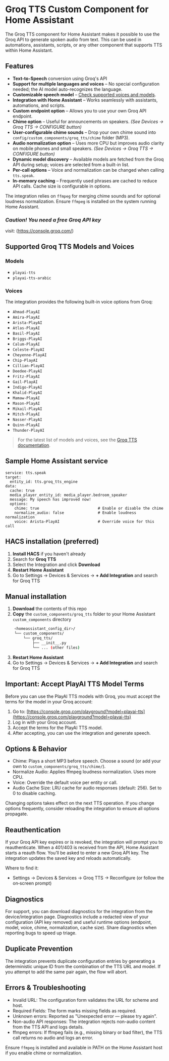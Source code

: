 # Groq TTS Custom Component for Home Assistant

The Groq TTS component for Home Assistant makes it possible to use the Groq API to generate spoken audio from text. This can be used in automations, assistants, scripts, or any other component that supports TTS within Home Assistant. 

## Features  

- **Text-to-Speech** conversion using Groq's API  
- **Support for multiple languages and voices** – No special configuration needed; the AI model auto-recognizes the language.  
- **Customizable speech model** – [Check supported voices and models](https://console.groq.com/docs/text-to-speech).  
- **Integration with Home Assistant** – Works seamlessly with assistants, automations, and scripts.  
- **Custom endpoint option** – Allows you to use your own Groq API endpoint.
- **Chime option** – Useful for announcements on speakers. *(See Devices → Groq TTS → CONFIGURE button)*
- **User-configurable chime sounds** – Drop your own chime sound into  `config/custom_components/groq_tts/chime` folder (MP3).
- **Audio normalization option** – Uses more CPU but improves audio clarity on mobile phones and small speakers. *(See Devices → Groq TTS → CONFIGURE button)*
- **Dynamic model discovery** – Available models are fetched from the Groq API during setup; voices are selected from a built-in list.
- **Per-call options** – Voice and normalization can be changed when calling `tts.speak`.
- **In-memory caching** – Frequently used phrases are cached to reduce API calls. Cache size is configurable in options.

The integration relies on `ffmpeg` for merging chime sounds and for optional loudness normalization. Ensure `ffmpeg` is installed on the system running Home Assistant.

### *Caution! You need a free Groq API key* ###
visit: (https://console.groq.com/)

## Supported Groq TTS Models and Voices

### Models
- `playai-tts`
- `playai-tts-arabic`

### Voices
The integration provides the following built-in voice options from Groq:

- `Ahmad-PlayAI`
- `Amira-PlayAI`
- `Arista-PlayAI`
- `Atlas-PlayAI`
- `Basil-PlayAI`
- `Briggs-PlayAI`
- `Calum-PlayAI`
- `Celeste-PlayAI`
- `Cheyenne-PlayAI`
- `Chip-PlayAI`
- `Cillian-PlayAI`
- `Deedee-PlayAI`
- `Fritz-PlayAI`
- `Gail-PlayAI`
- `Indigo-PlayAI`
- `Khalid-PlayAI`
- `Mamaw-PlayAI`
- `Mason-PlayAI`
- `Mikail-PlayAI`
- `Mitch-PlayAI`
- `Nasser-PlayAI`
- `Quinn-PlayAI`
- `Thunder-PlayAI`

> For the latest list of models and voices, see the [Groq TTS documentation](https://console.groq.com/docs/text-to-speech).

## Sample Home Assistant service

```
service: tts.speak
target:
  entity_id: tts.groq_tts_engine
data:
  cache: true
  media_player_entity_id: media_player.bedroom_speaker
  message: My speech has improved now!
  options:
    chime: true                          # Enable or disable the chime
    normalize_audio: false               # Enable loudness normalization
    voice: Arista-PlayAI                 # Override voice for this call
```

## HACS installation (preferred)

1. **Install HACS** if you haven't already
2. Search for **Groq TTS**
3. Select the Integration and click **Download**
4. **Restart Home Assistant**
5. Go to Settings -> Devices & Services -> **+ Add Integration** and search for Groq TTS

## Manual installation

1. **Download** the contents of this repo
2. **Copy** the `custom_components/groq_tts` folder to your Home Assistant `custom_components` directory
```bash
    <homeassistant_config_dir>/
    └── custom_components/
        └── groq_tts/
            ├── __init__.py
            └── ... (other files)
```
3. **Restart Home Assistant**
4. Go to Settings -> Devices & Services -> **+ Add Integration** and search for Groq TTS

## Important: Accept PlayAI TTS Model Terms

Before you can use the PlayAI TTS models with Groq, you must accept the terms for the model in your Groq account:

1. Go to: [https://console.groq.com/playground?model=playai-tts](https://console.groq.com/playground?model=playai-tts)
2. Log in with your Groq account.
3. Accept the terms for the PlayAI TTS model.
4. After accepting, you can use the integration and generate speech.

## Options & Behavior

- Chime: Plays a short MP3 before speech. Choose a sound (or add your own to `custom_components/groq_tts/chime/`).
- Normalize Audio: Applies ffmpeg loudness normalization. Uses more CPU.
- Voice: Override the default voice per entity or call.
- Audio Cache Size: LRU cache for audio responses (default: 256). Set to 0 to disable caching.

Changing options takes effect on the next TTS operation. If you change options frequently, consider reloading the integration to ensure all options propagate.

## Reauthentication

If your Groq API key expires or is revoked, the integration will prompt you to reauthenticate. When a 401/403 is received from the API, Home Assistant starts a reauth flow. You’ll be asked to enter a new Groq API key. The integration updates the saved key and reloads automatically.

Where to find it:
- Settings → Devices & Services → Groq TTS → Reconfigure (or follow the on‑screen prompt)

## Diagnostics

For support, you can download diagnostics for the integration from the device/integration page. Diagnostics include a redacted view of your configuration (API key removed) and useful runtime options (endpoint, model, voice, chime, normalization, cache size). Share diagnostics when reporting bugs to speed up triage.

## Duplicate Prevention

The integration prevents duplicate configuration entries by generating a deterministic unique ID from the combination of the TTS URL and model. If you attempt to add the same pair again, the flow will abort.

## Errors & Troubleshooting

- Invalid URL: The configuration form validates the URL for scheme and host.
- Required Fields: The form marks missing fields as required.
- Unknown errors: Reported as "Unexpected error — please try again".
- Non-audio API responses: The integration rejects non-audio content from the TTS API and logs details.
- ffmpeg errors: If ffmpeg fails (e.g., missing binary or bad filter), the TTS call returns no audio and logs an error.

Ensure `ffmpeg` is installed and available in PATH on the Home Assistant host if you enable chime or normalization.
